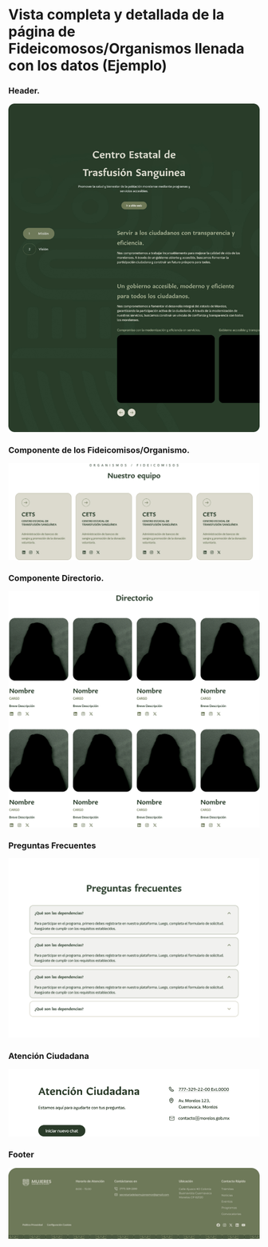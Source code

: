 # Vista completa y detallada de la página de Fideicomosos/Organismos llenada con los datos (Ejemplo)

### Header.
![](img/30.jpg)

### Componente de los Fideicomisos/Organismo.
![](img/29.jpg)

### Componente Directorio. 
![](img/07.jpg)

### Preguntas Frecuentes
![](img/18.jpg) 

### Atención Ciudadana
![](img/13.jpg) 

### Footer
![](img/19.jpg)